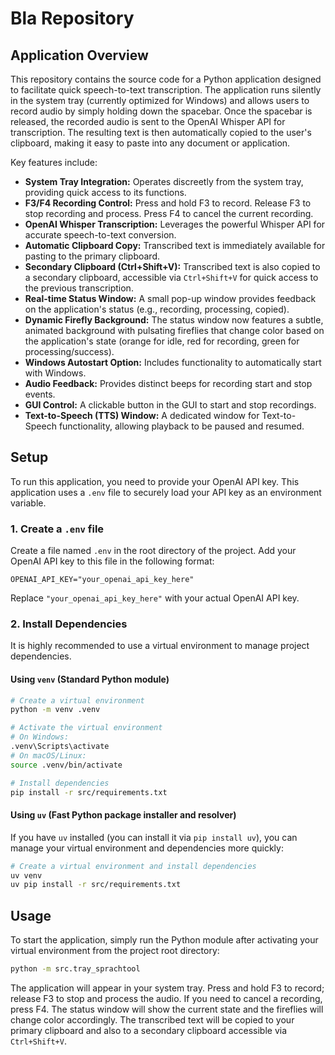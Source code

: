 # Bla Repository

## Application Overview

This repository contains the source code for a Python application designed to facilitate quick speech-to-text transcription. The application runs silently in the system tray (currently optimized for Windows) and allows users to record audio by simply holding down the spacebar. Once the spacebar is released, the recorded audio is sent to the OpenAI Whisper API for transcription. The resulting text is then automatically copied to the user's clipboard, making it easy to paste into any document or application.

Key features include:
*   **System Tray Integration:** Operates discreetly from the system tray, providing quick access to its functions.
*   **F3/F4 Recording Control:** Press and hold F3 to record. Release F3 to stop recording and process. Press F4 to cancel the current recording.
*   **OpenAI Whisper Transcription:** Leverages the powerful Whisper API for accurate speech-to-text conversion.
*   **Automatic Clipboard Copy:** Transcribed text is immediately available for pasting to the primary clipboard.
*   **Secondary Clipboard (Ctrl+Shift+V):** Transcribed text is also copied to a secondary clipboard, accessible via `Ctrl+Shift+V` for quick access to the previous transcription.
*   **Real-time Status Window:** A small pop-up window provides feedback on the application's status (e.g., recording, processing, copied).
*   **Dynamic Firefly Background:** The status window now features a subtle, animated background with pulsating fireflies that change color based on the application's state (orange for idle, red for recording, green for processing/success).
*   **Windows Autostart Option:** Includes functionality to automatically start with Windows.
*   **Audio Feedback:** Provides distinct beeps for recording start and stop events.
*   **GUI Control:** A clickable button in the GUI to start and stop recordings.
*   **Text-to-Speech (TTS) Window:** A dedicated window for Text-to-Speech functionality, allowing playback to be paused and resumed.

## Setup

To run this application, you need to provide your OpenAI API key. This application uses a `.env` file to securely load your API key as an environment variable.

### 1. Create a `.env` file

Create a file named `.env` in the root directory of the project. Add your OpenAI API key to this file in the following format:

```
OPENAI_API_KEY="your_openai_api_key_here"
```
Replace `"your_openai_api_key_here"` with your actual OpenAI API key.

### 2. Install Dependencies

It is highly recommended to use a virtual environment to manage project dependencies.

#### Using `venv` (Standard Python module)

```bash
# Create a virtual environment
python -m venv .venv

# Activate the virtual environment
# On Windows:
.venv\Scripts\activate
# On macOS/Linux:
source .venv/bin/activate

# Install dependencies
pip install -r src/requirements.txt
```

#### Using `uv` (Fast Python package installer and resolver)

If you have `uv` installed (you can install it via `pip install uv`), you can manage your virtual environment and dependencies more quickly:

```bash
# Create a virtual environment and install dependencies
uv venv
uv pip install -r src/requirements.txt
```

## Usage

To start the application, simply run the Python module after activating your virtual environment from the project root directory:

```bash
python -m src.tray_sprachtool
```

The application will appear in your system tray. Press and hold F3 to record; release F3 to stop and process the audio. If you need to cancel a recording, press F4. The status window will show the current state and the fireflies will change color accordingly. The transcribed text will be copied to your primary clipboard and also to a secondary clipboard accessible via `Ctrl+Shift+V`.
